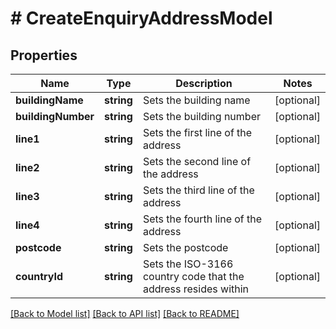 # # CreateEnquiryAddressModel

## Properties

Name | Type | Description | Notes
------------ | ------------- | ------------- | -------------
**buildingName** | **string** | Sets the building name | [optional]
**buildingNumber** | **string** | Sets the building number | [optional]
**line1** | **string** | Sets the first line of the address | [optional]
**line2** | **string** | Sets the second line of the address | [optional]
**line3** | **string** | Sets the third line of the address | [optional]
**line4** | **string** | Sets the fourth line of the address | [optional]
**postcode** | **string** | Sets the postcode | [optional]
**countryId** | **string** | Sets the ISO-3166 country code that the address resides within | [optional]

[[Back to Model list]](../../README.md#models) [[Back to API list]](../../README.md#endpoints) [[Back to README]](../../README.md)
